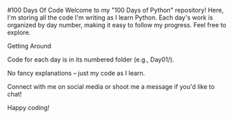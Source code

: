 #100 Days Of Code 
Welcome to my "100 Days of Python" repository! Here, I'm storing all the code I'm writing as I learn Python. Each day's work is organized by day number, making it easy to follow my progress. Feel free to explore.

Getting Around

Code for each day is in its numbered folder (e.g., Day01/).

No fancy explanations – just my code as I learn.

Connect with me on social media or shoot me a message if you'd like to chat!

Happy coding!
